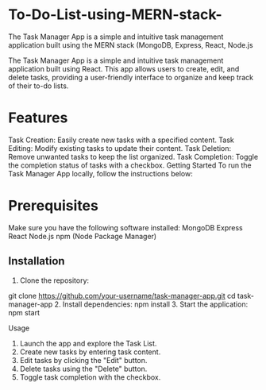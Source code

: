 # To-Do-List-using-MERN-stack-
The Task Manager App is a simple and intuitive task management application built using the MERN stack (MongoDB, Express, React, Node.js

The Task Manager App is a simple and intuitive task management application built using React. This app allows users to create, edit, and delete tasks, providing a user-friendly interface to organize and keep track of their to-do lists.

# Features
Task Creation: Easily create new tasks with a specified content.
Task Editing: Modify existing tasks to update their content.
Task Deletion: Remove unwanted tasks to keep the list organized.
Task Completion: Toggle the completion status of tasks with a checkbox.
Getting Started
To run the Task Manager App locally, follow the instructions below:

# Prerequisites
Make sure you have the following software installed:
MongoDB
Express
React
Node.js
npm (Node Package Manager)

## Installation

1. Clone the repository:

git clone https://github.com/your-username/task-manager-app.git
cd task-manager-app
2. Install dependencies:
npm install
3. Start the application:
npm start

Usage
1. Launch the app and explore the Task List.
2. Create new tasks by entering task content.
3. Edit tasks by clicking the "Edit" button.
4. Delete tasks using the "Delete" button.
5. Toggle task completion with the checkbox.
